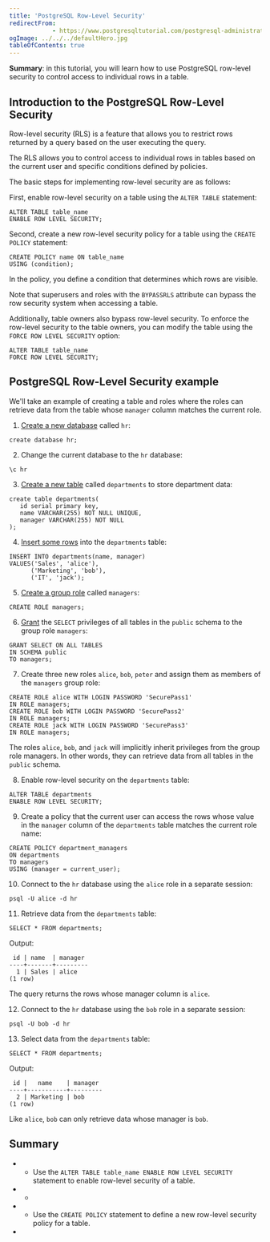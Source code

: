 ```yaml
---
title: 'PostgreSQL Row-Level Security'
redirectFrom: 
            - https://www.postgresqltutorial.com/postgresql-administration/postgresql-row-level-security/
ogImage: ../../../defaultHero.jpg
tableOfContents: true
---
```


**Summary**: in this tutorial, you will learn how to use PostgreSQL row-level security to control access to individual rows in a table.



## Introduction to the PostgreSQL Row-Level Security



Row-level security (RLS) is a feature that allows you to restrict rows returned by a query based on the user executing the query.



The RLS allows you to control access to individual rows in tables based on the current user and specific conditions defined by policies.



The basic steps for implementing row-level security are as follows:



First, enable row-level security on a table using the `ALTER TABLE` statement:



```
ALTER TABLE table_name
ENABLE ROW LEVEL SECURITY;
```



Second, create a new row-level security policy for a table using the `CREATE POLICY` statement:



```
CREATE POLICY name ON table_name
USING (condition);
```



In the policy, you define a condition that determines which rows are visible.



Note that superusers and roles with the `BYPASSRLS` attribute can bypass the row security system when accessing a table.



Additionally, table owners also bypass row-level security. To enforce the row-level security to the table owners, you can modify the table using the `FORCE ROW LEVEL SECURITY` option:



```
ALTER TABLE table_name
FORCE ROW LEVEL SECURITY;
```



## PostgreSQL Row-Level Security example



We'll take an example of creating a table and roles where the roles can retrieve data from the table whose `manager` column matches the current role.



1. [Create a new database](https://www.postgresqltutorial.com/postgresql-administration/postgresql-create-database/) called `hr`:



```
create database hr;
```



2. Change the current database to the `hr` database:



```
\c hr
```



3. [Create a new table](/docs/postgresql/postgresql-create-table) called `departments` to store department data:



```
create table departments(
   id serial primary key,
   name VARCHAR(255) NOT NULL UNIQUE,
   manager VARCHAR(255) NOT NULL
);
```



4. [Insert some rows](/docs/postgresql/postgresql-insert-multiple-rows) into the `departments` table:



```
INSERT INTO departments(name, manager)
VALUES('Sales', 'alice'),
      ('Marketing', 'bob'),
      ('IT', 'jack');
```



5. [Create a group role](https://www.postgresqltutorial.com/postgresql-administration/postgresql-role-membership/) called `managers`:



```
CREATE ROLE managers;
```



6. [Grant](https://www.postgresqltutorial.com/postgresql-administration/postgresql-grant/) the `SELECT` privileges of all tables in the `public` schema to the group role `managers`:



```
GRANT SELECT ON ALL TABLES
IN SCHEMA public
TO managers;
```



7. Create three new roles `alice`, `bob`, `peter` and assign them as members of the `managers` group role:



```
CREATE ROLE alice WITH LOGIN PASSWORD 'SecurePass1'
IN ROLE managers;
CREATE ROLE bob WITH LOGIN PASSWORD 'SecurePass2'
IN ROLE managers;
CREATE ROLE jack WITH LOGIN PASSWORD 'SecurePass3'
IN ROLE managers;
```



The roles `alice`, `bob`, and `jack` will implicitly inherit privileges from the group role managers. In other words, they can retrieve data from all tables in the `public` schema.



8. Enable row-level security on the `departments` table:



```
ALTER TABLE departments
ENABLE ROW LEVEL SECURITY;
```



9. Create a policy that the current user can access the rows whose value in the `manager` column of the `departments` table matches the current role name:



```
CREATE POLICY department_managers
ON departments
TO managers
USING (manager = current_user);
```



10. Connect to the `hr` database using the `alice` role in a separate session:



```
psql -U alice -d hr
```



11. Retrieve data from the `departments` table:



```
SELECT * FROM departments;
```



Output:



```
 id | name  | manager
----+-------+---------
  1 | Sales | alice
(1 row)
```



The query returns the rows whose manager column is `alice`.



12. Connect to the `hr` database using the `bob` role in a separate session:



```
psql -U bob -d hr
```



13. Select data from the `departments` table:



```
SELECT * FROM departments;
```



Output:



```
 id |   name    | manager
----+-----------+---------
  2 | Marketing | bob
(1 row)
```



Like `alice`, `bob` can only retrieve data whose manager is `bob`.



## Summary



- - Use the `ALTER TABLE table_name ENABLE ROW LEVEL SECURITY` statement to enable row-level security of a table.
- -
- - Use the `CREATE POLICY` statement to define a new row-level security policy for a table.
- 
